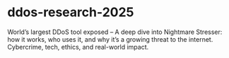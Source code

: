 # ddos-research-2025
World’s largest DDoS tool exposed – A deep dive into Nightmare Stresser: how it works, who uses it, and why it’s a growing threat to the internet. Cybercrime, tech, ethics, and real-world impact.
